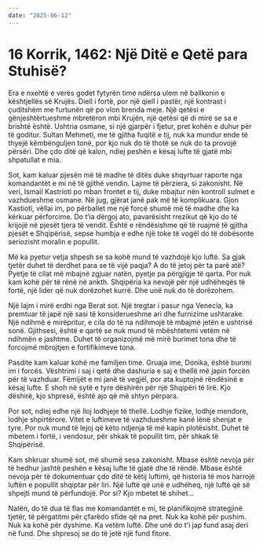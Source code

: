 ```yaml
---
date: "2025-06-12"
---
```


# 16 Korrik, 1462: Një Ditë e Qetë para Stuhisë?

Era e nxehtë e verës godet fytyrën time ndërsa ulem në ballkonin e kështjellës së Krujës.  Diell i fortë, por një qiell i pastër, një kontrast i çuditshëm me furtunën që po vlon brenda meje.  Një qetësi e gënjeshtërtueshme mbretëron mbi Krujën, një qetësi që di mirë se sa e brishtë është.  Ushtria osmane, si një gjarpër i fjetur, pret kohën e duhur për të goditur.  Sultan Mehmeti, me të gjitha fuqitë e tij, nuk ka mundur ende të thyejë këmbënguljen tonë, por kjo nuk do të thotë se nuk do ta provojë përsëri.  Dhe çdo ditë që kalon, ndiej peshën e kësaj lufte të gjatë mbi shpatullat e mia.

Sot, kam kaluar pjesën më të madhe të ditës duke shqyrtuar raporte nga komandantët e mi në të gjithë vendin.  Lajme të përziera, si zakonisht.  Në veri, Ismail Kastrioti po mban frontet e tij, duke mbajtur nën kontroll sulmet e vazhdueshme osmane.  Në jug, gjërat janë pak më të komplikuara.  Gjon Kastioti, vëllai im, po përballet me një forcë shumë më të madhe dhe ka kërkuar përforcime.  Do t’ia dërgoj ato, pavarësisht rrezikut që kjo do të krijojë në pjesët tjera të vendit.  Është e rëndësishme që të ruajmë të gjitha pjesët e Shqipërisë, sepse humbja e edhe një toke të vogël do të dobësonte seriozisht moralin e popullit.

Më ka pyetur vetja shpesh se sa kohë mund të vazhdojë kjo luftë.  Sa gjak tjetër duhet të derdhet para se të vijë paqja?  A do të jetoj për ta parë atë?  Pyetje të cilat më mbajnë zgjuar natën, pyetje pa përgjigje të qarta.  Por nuk kam kohë për të rënë në ankth.  Shqipëria ka nevojë për një udhëheqës të fortë, një lider që nuk dorëzohet kurrë.  Dhe unë nuk do të dorëzohem.

Një lajm i mirë erdhi nga Berat sot.  Një tregtar i pasur nga Venecia, ka premtuar të japë një sasi të konsiderueshme ari dhe furnizime ushtarake.  Një ndihmë e mirëpritur, e cila do të na ndihmojë të mbajmë jetën e ushtrisë sonë.  Gjithsesi, është e qartë se nuk mund të mbështetemi vetëm në ndihmën e jashtme.  Duhet të organizojmë më mirë burimet tona dhe të forcojmë mbrojtjen e fortifikimeve tona.

Pasdite kam kaluar kohë me familjen time.  Gruaja ime, Donika, është burimi im i forcës.  Vështrimi i saj i qetë dhe dashuria e saj e thellë më japin forcën për të vazhduar.  Fëmijët e mi janë të vegjël, por ata kuptojnë rëndësinë e kësaj lufte.  E shoh në sytë e tyre dëshirën për një Shqipëri të lirë.  Kjo dëshirë, kjo shpresë, është ajo që më shtyn përpara.

Por sot, ndiej edhe një lloj lodhjeje të thellë.  Lodhje fizike, lodhje mendore, lodhje shpirtërore.  Vitet e luftimeve të vazhdueshme kanë lënë shenjat e tyre.  Por nuk mund të lejoj që këto ndjenja të më kapin plotësisht.  Duhet të mbetem i fortë, i vendosur, për shkak të popullit tim, për shkak të Shqipërisë.

Kam shkruar shumë sot, më shumë sesa zakonisht.  Mbase është nevoja për të hedhur jashtë peshën e kësaj lufte të gjatë dhe të rëndë. Mbase është nevoja për të dokumentuar çdo ditë të këtij luftimi, që historia të mos harrojë luftën e popullit shqiptar për liri. Një luftë që unë e udhëheq, një luftë që së shpejti mund të përfundojë. Por si? Kjo mbetet të shihet...

Natën, do të dua të flas me komandantët e mi, të planifikojmë strategjinë tjetër, të përgatitmi për çfarëdo sfide që na pret.  Nuk ka kohë për pushim.  Nuk ka kohë për dyshime.  Ka vetëm luftë.  Dhe unë do t'i jap fund asaj deri në fund.  Dhe shpresoj se do të jetë një fund fitore.
